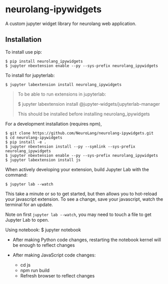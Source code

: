 neurolang-ipywidgets
===============================

A custom jupyter widget library for neurolang web application.

Installation
------------

To install use pip:

    $ pip install neurolang_ipywidgets
    $ jupyter nbextension enable --py --sys-prefix neurolang_ipywidgets

To install for jupyterlab:

    $ jupyter labextension install neurolang_ipywidgets
	
> To be able to run extensions in jupyterlab:
>
>    $ jupyter labextension install @jupyter-widgets/jupyterlab-manager
>
> This should be installed before installing neurolang_ipywidgets

For a development installation (requires npm),

    $ git clone https://github.com/NeuroLang/neurolang-ipywidgets.git
    $ cd neurolang-ipywidgets
    $ pip install -e .
    $ jupyter nbextension install --py --symlink --sys-prefix neurolang_ipywidgets
    $ jupyter nbextension enable --py --sys-prefix neurolang_ipywidgets
    $ jupyter labextension install js

When actively developing your extension, build Jupyter Lab with the command:

    $ jupyter lab --watch
	
This take a minute or so to get started, but then allows you to hot-reload your javascript extension.
To see a change, save your javascript, watch the terminal for an update.

Note on first `jupyter lab --watch`, you may need to touch a file to get Jupyter Lab to open.

Using notebook:
	$ jupyter notebook
	
- After making Python code changes, restarting the notebook kernel will be enough to reflect changes
- After making JavaScript code changes:

   * cd js
   * npm run build
   * Refresh browser to reflect changes


